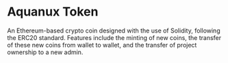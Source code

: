 # Aquanux Token

An Ethereum-based crypto coin designed with the use of Solidity, following the ERC20 standard. Features include the minting of new coins, the transfer of these new coins from wallet to wallet, and the transfer of project ownership to a new admin.